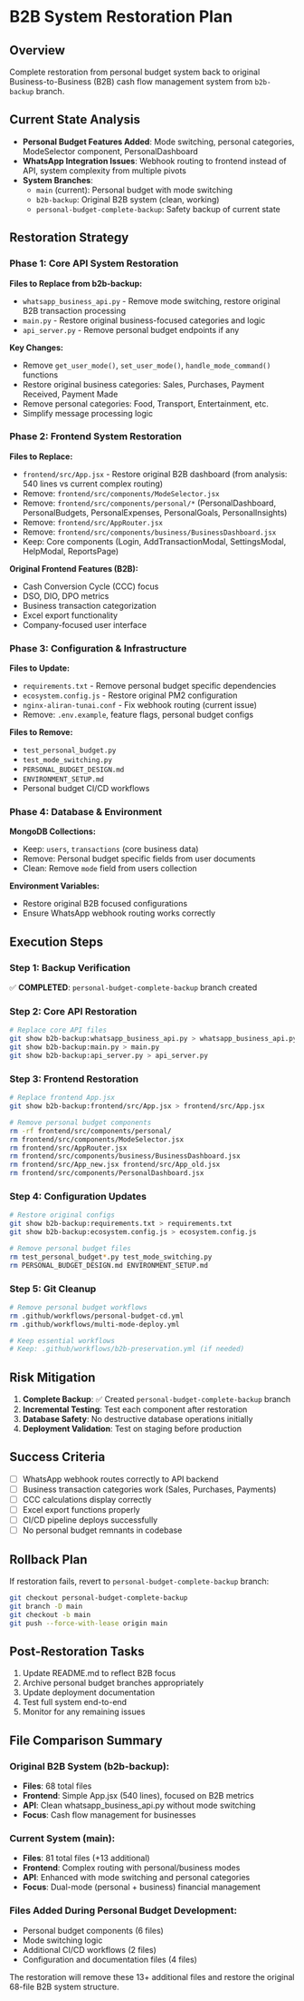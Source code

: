 # B2B System Restoration Plan

## Overview
Complete restoration from personal budget system back to original Business-to-Business (B2B) cash flow management system from `b2b-backup` branch.

## Current State Analysis
- **Personal Budget Features Added**: Mode switching, personal categories, ModeSelector component, PersonalDashboard
- **WhatsApp Integration Issues**: Webhook routing to frontend instead of API, system complexity from multiple pivots
- **System Branches**: 
  - `main` (current): Personal budget with mode switching
  - `b2b-backup`: Original B2B system (clean, working)
  - `personal-budget-complete-backup`: Safety backup of current state

## Restoration Strategy

### Phase 1: Core API System Restoration
**Files to Replace from b2b-backup:**
- `whatsapp_business_api.py` - Remove mode switching, restore original B2B transaction processing
- `main.py` - Restore original business-focused categories and logic
- `api_server.py` - Remove personal budget endpoints if any

**Key Changes:**
- Remove `get_user_mode()`, `set_user_mode()`, `handle_mode_command()` functions
- Restore original business categories: Sales, Purchases, Payment Received, Payment Made
- Remove personal categories: Food, Transport, Entertainment, etc.
- Simplify message processing logic

### Phase 2: Frontend System Restoration
**Files to Replace:**
- `frontend/src/App.jsx` - Restore original B2B dashboard (from analysis: 540 lines vs current complex routing)
- Remove: `frontend/src/components/ModeSelector.jsx`
- Remove: `frontend/src/components/personal/*` (PersonalDashboard, PersonalBudgets, PersonalExpenses, PersonalGoals, PersonalInsights)
- Remove: `frontend/src/AppRouter.jsx`
- Remove: `frontend/src/components/business/BusinessDashboard.jsx`
- Keep: Core components (Login, AddTransactionModal, SettingsModal, HelpModal, ReportsPage)

**Original Frontend Features (B2B):**
- Cash Conversion Cycle (CCC) focus
- DSO, DIO, DPO metrics
- Business transaction categorization
- Excel export functionality
- Company-focused user interface

### Phase 3: Configuration & Infrastructure
**Files to Update:**
- `requirements.txt` - Remove personal budget specific dependencies
- `ecosystem.config.js` - Restore original PM2 configuration
- `nginx-aliran-tunai.conf` - Fix webhook routing (current issue)
- Remove: `.env.example`, feature flags, personal budget configs

**Files to Remove:**
- `test_personal_budget.py`
- `test_mode_switching.py` 
- `PERSONAL_BUDGET_DESIGN.md`
- `ENVIRONMENT_SETUP.md`
- Personal budget CI/CD workflows

### Phase 4: Database & Environment
**MongoDB Collections:**
- Keep: `users`, `transactions` (core business data)
- Remove: Personal budget specific fields from user documents
- Clean: Remove `mode` field from users collection

**Environment Variables:**
- Restore original B2B focused configurations
- Ensure WhatsApp webhook routing works correctly

## Execution Steps

### Step 1: Backup Verification
✅ **COMPLETED**: `personal-budget-complete-backup` branch created

### Step 2: Core API Restoration
```bash
# Replace core API files
git show b2b-backup:whatsapp_business_api.py > whatsapp_business_api.py
git show b2b-backup:main.py > main.py
git show b2b-backup:api_server.py > api_server.py
```

### Step 3: Frontend Restoration  
```bash
# Replace frontend App.jsx
git show b2b-backup:frontend/src/App.jsx > frontend/src/App.jsx

# Remove personal budget components
rm -rf frontend/src/components/personal/
rm frontend/src/components/ModeSelector.jsx
rm frontend/src/AppRouter.jsx
rm frontend/src/components/business/BusinessDashboard.jsx
rm frontend/src/App_new.jsx frontend/src/App_old.jsx
rm frontend/src/components/PersonalDashboard.jsx
```

### Step 4: Configuration Updates
```bash
# Restore original configs
git show b2b-backup:requirements.txt > requirements.txt
git show b2b-backup:ecosystem.config.js > ecosystem.config.js

# Remove personal budget files
rm test_personal_budget*.py test_mode_switching.py
rm PERSONAL_BUDGET_DESIGN.md ENVIRONMENT_SETUP.md
```

### Step 5: Git Cleanup
```bash
# Remove personal budget workflows
rm .github/workflows/personal-budget-cd.yml
rm .github/workflows/multi-mode-deploy.yml

# Keep essential workflows
# Keep: .github/workflows/b2b-preservation.yml (if needed)
```

## Risk Mitigation
1. **Complete Backup**: ✅ Created `personal-budget-complete-backup` branch
2. **Incremental Testing**: Test each component after restoration
3. **Database Safety**: No destructive database operations initially
4. **Deployment Validation**: Test on staging before production

## Success Criteria
- [ ] WhatsApp webhook routes correctly to API backend
- [ ] Business transaction categories work (Sales, Purchases, Payments)
- [ ] CCC calculations display correctly
- [ ] Excel export functions properly
- [ ] CI/CD pipeline deploys successfully
- [ ] No personal budget remnants in codebase

## Rollback Plan
If restoration fails, revert to `personal-budget-complete-backup` branch:
```bash
git checkout personal-budget-complete-backup
git branch -D main
git checkout -b main
git push --force-with-lease origin main
```

## Post-Restoration Tasks
1. Update README.md to reflect B2B focus
2. Archive personal budget branches appropriately
3. Update deployment documentation
4. Test full system end-to-end
5. Monitor for any remaining issues

## File Comparison Summary

### Original B2B System (b2b-backup):
- **Files**: 68 total files
- **Frontend**: Simple App.jsx (540 lines), focused on B2B metrics
- **API**: Clean whatsapp_business_api.py without mode switching
- **Focus**: Cash flow management for businesses

### Current System (main):
- **Files**: 81 total files (+13 additional)
- **Frontend**: Complex routing with personal/business modes
- **API**: Enhanced with mode switching and personal categories
- **Focus**: Dual-mode (personal + business) financial management

### Files Added During Personal Budget Development:
- Personal budget components (6 files)
- Mode switching logic
- Additional CI/CD workflows (2 files)
- Configuration and documentation files (4 files)

The restoration will remove these 13+ additional files and restore the original 68-file B2B system structure.